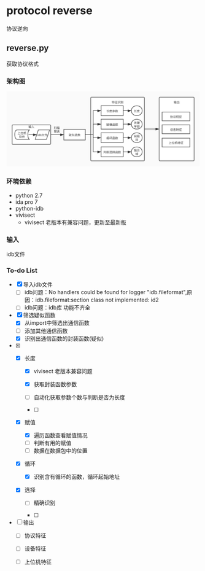 # protocol reverse

协议逆向

## reverse.py

获取协议格式

### 架构图

![架构图](pic/架构图.jpg)

### 环境依赖

+ python 2.7
+ ida pro 7
+ python-idb
+ vivisect
  + vivisect 老版本有兼容问题，更新至最新版

### 输入

idb文件 

### To-do List

- [x] 导入idb文件
  - [ ] idb问题：No handlers could be found for logger "idb.fileformat",原因：idb.fileformat:section class not implemented: id2
  - [ ] idb问题：idb库 功能不齐全
- [x] 筛选疑似函数
  - [x] 从import中筛选出通信函数
  - [ ] 添加其他通信函数
  - [x] 识别出通信函数的封装函数(疑似)
- [x] - [x] 长度

    - [x] vivisect 老版本兼容问题

    - [x] 获取封装函数参数
    - [ ] 自动化获取参数个数与判断是否为长度
    - [ ] 

  - [x] 赋值

    - [x] 遍历函数查看赋值情况
    - [ ] 判断有用的赋值
    - [ ] 数据在数据包中的位置

  - [x] 循环

    - [x] 识别含有循环的函数，循环起始地址

  - [x] 选择

    - [ ] 精确识别

    - [ ] 
- [ ] 输出
  - [ ] 协议特征
  - [ ] 设备特征
  - [ ] 上位机特征



